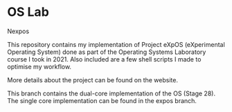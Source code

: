 # OS Lab

Nexpos

This repository contains my implementation of Project eXpOS (eXperimental Operating System) done as part of the Operating Systems Laboratory course I took in 2021. Also included are a few shell scripts I made to optimise my workflow.

More details about the project can be found on the website.

This branch contains the dual-core implementation of the OS (Stage 28). The single core implementation can be found in the expos branch.
